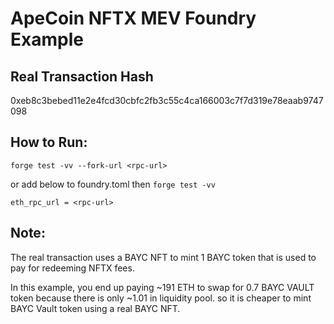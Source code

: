 # ApeCoin NFTX MEV Foundry Example

## Real Transaction Hash
0xeb8c3bebed11e2e4fcd30cbfc2fb3c55c4ca166003c7f7d319e78eaab9747098

## How to Run:


```shell
forge test -vv --fork-url <rpc-url>
```

or add below to foundry.toml then `forge test -vv`

```shell
eth_rpc_url = <rpc-url>
```


## Note:

The real transaction uses a BAYC NFT to mint 1 BAYC token that is used to pay
for redeeming NFTX fees.

In this example, you end up paying ~191 ETH to swap for 0.7 BAYC VAULT token
because there is only ~1.01 in liquidity pool. so it is cheaper to
mint BAYC Vault token using a real BAYC NFT.